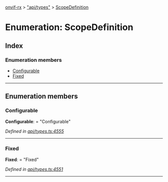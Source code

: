 [onvif-rx](../README.md) > ["api/types"](../modules/_api_types_.md) > [ScopeDefinition](../enums/_api_types_.scopedefinition.md)

# Enumeration: ScopeDefinition

## Index

### Enumeration members

* [Configurable](_api_types_.scopedefinition.md#configurable)
* [Fixed](_api_types_.scopedefinition.md#fixed)

---

## Enumeration members

<a id="configurable"></a>

###  Configurable

**Configurable**:  = "Configurable"

*Defined in [api/types.ts:4555](https://github.com/patrickmichalina/onvif-rx/blob/034e4d6/src/api/types.ts#L4555)*

___
<a id="fixed"></a>

###  Fixed

**Fixed**:  = "Fixed"

*Defined in [api/types.ts:4551](https://github.com/patrickmichalina/onvif-rx/blob/034e4d6/src/api/types.ts#L4551)*

___

